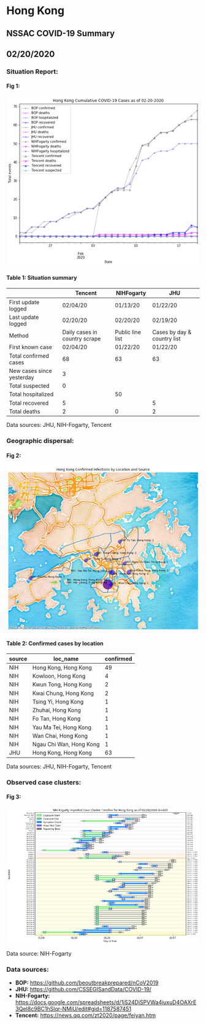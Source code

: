 # Hong Kong
## NSSAC COVID-19 Summary
## 02/20/2020



### Situation Report:
#### Fig 1:
![Hong Kong cases](../merged_histories/Hong_Kong_merged_histories.png)

#### Table 1: Situation summary


|                           | Tencent                       | NIHFogarty       | JHU                         |
|---------------------------|-------------------------------|------------------|-----------------------------|
| First update logged       | 02/04/20                      | 01/13/20         | 01/22/20                    |
| Last update logged        | 02/20/20                      | 02/20/20         | 02/19/20                    |
| Method                    | Daily cases in country scrape | Public line list | Cases by day & country list |
| First known case          | 02/04/20                      | 01/22/20         | 01/22/20                    |
| Total confirmed cases     | 68                            | 63               | 63                          |
| New cases since yesterday | 3                             |                  |                             |
| Total suspected           | 0                             |                  |                             |
| Total hospitalized        |                               | 50               |                             |
| Total recovered           | 5                             |                  | 5                           |
| Total deaths              | 2                             | 0                | 2                           |

Data sources: JHU, NIH-Fogarty, Tencent


### Geographic dispersal:
#### Fig 2:
![Hong Kong mapped](../case_locs/Hong_Kong_case_locs.png)

#### Table 2: Confirmed cases by location


| source   | loc_name                |   confirmed |
|----------|-------------------------|-------------|
| NIH      | Hong Kong, Hong Kong    |          49 |
| NIH      | Kowloon, Hong Kong      |           4 |
| NIH      | Kwun Tong, Hong Kong    |           2 |
| NIH      | Kwai Chung, Hong Kong   |           2 |
| NIH      | Tsing Yi, Hong Kong     |           1 |
| NIH      | Zhuhai, Hong Kong       |           1 |
| NIH      | Fo Tan, Hong Kong       |           1 |
| NIH      | Yau Ma Tei, Hong Kong   |           1 |
| NIH      | Wan Chai, Hong Kong     |           1 |
| NIH      | Ngau Chi Wan, Hong Kong |           1 |
| JHU      | Hong Kong, Hong Kong    |          63 |

Data sources: JHU, NIH-Fogarty, Tencent


### Observed case clusters:
#### Fig 3:
![Hong Kong cases](../cluster_analysis/Hong_Kong_imported_cases_NIHFogarty.png)



Data source: NIH-Fogarty


### Data sources:
* **BOP:** https://github.com/beoutbreakprepared/nCoV2019
* **JHU:** https://github.com/CSSEGISandData/COVID-19/
* **NIH-Fogarty:** https://docs.google.com/spreadsheets/d/1jS24DjSPVWa4iuxuD4OAXrE3QeI8c9BC1hSlqr-NMiU/edit#gid=1187587451
* **Tencent:** https://news.qq.com/zt2020/page/feiyan.htm